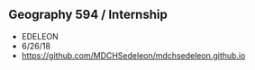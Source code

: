 ## Geography 594 / Internship

- EDELEON
- 6/26/18
- https://github.com/MDCHSedeleon/mdchsedeleon.github.io
